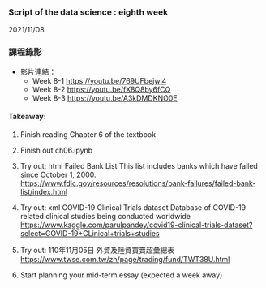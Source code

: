 ### Script of the data science : eighth week 
2021/11/08

### 課程錄影
* 影片連結： 
  * Week 8-1 https://youtu.be/769UFbejwi4
  * Week 8-2 https://youtu.be/fX8Q8by6fCQ
  * Week 8-3 https://youtu.be/A3kDMDKNO0E


#### Takeaway:
1.	Finish reading Chapter 6 of the textbook

2.	Finish out ch06.ipynb

3.	Try out: html
	Failed Bank List
	This list includes banks which have failed since October 1, 2000.
	https://www.fdic.gov/resources/resolutions/bank-failures/failed-bank-list/index.html

4.	Try out: xml
	COVID-19 Clinical Trials dataset
	Database of COVID-19 related clinical studies being conducted worldwide
	https://www.kaggle.com/parulpandey/covid19-clinical-trials-dataset?select=COVID-19+CLinical+trials+studies

5.	Try out: 110年11月05日 外資及陸資買賣超彙總表
	https://www.twse.com.tw/zh/page/trading/fund/TWT38U.html

6.	Start planning your mid-term essay (expected a week away)


